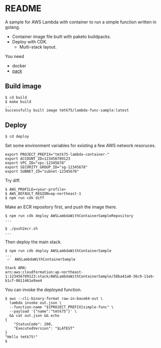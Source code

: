 # README
A sample for AWS Lambda with container to run a simple function written in golang.
- Container image file built with paketo buildpacks.
- Deploy with CDK.
  - Multi-stack layout.

You need
- docker
- [pack](https://github.com/buildpacks/pack)

## Build image 
```
$ cd build
$ make build
...
Successfully built image tmtk75/lambda-func-sample:latest
```

## Deploy
```
$ cd deploy
```
Set some environment variables for existing a few AWS network resoruces.
```
export PROJECT_PREFIX="tmtk75-lambda-container-"
export ACCOUNT_ID=123456789123
export VPC_ID="vpc-12345678"
export SECURITY_GROUP_ID="sg-12345678"
export SUBNET_ID="subnet-12345678"
```

Try diff.
```
$ AWS_PROFILE=<your-profile>
$ AWS_DEFAULT_REGION=ap-northeast-1
$ npm run cdk diff
```

Make an ECR repository first, and push the image there.
```
$ npm run cdk deploy AWSLambdaWithContainerSampleRepository
...

$ ./push2ecr.sh
...
```

Then deploy the main stack.
```
$ npm run cdk deploy AWSLambdaWithContainerSample
...
 ✅  AWSLambdaWithContainerSample

Stack ARN:
arn:aws:cloudformation:ap-northeast-1:123456789123:stack/AWSLambdaWithContainerSample/58ba41a0-36c9-11eb-b1cf-0611461e9ae4

```

You can invoke the deployed function.
```
$ aws --cli-binary-format raw-in-base64-out \
  lambda invoke out.json \
  --function-name "${PROJECT_PREFIX}simple-func" \
  --payload '{"name":"tmtk75"}' \
  && cat out.json && echo
{
    "StatusCode": 200,
    "ExecutedVersion": "$LATEST"
}
"Hello tmtk75!"
$
```
